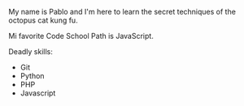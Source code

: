 My name is Pablo and I'm here to learn the secret techniques of the octopus cat kung fu.

Mi favorite Code School Path is JavaScript.

Deadly skills:

* Git
* Python
* PHP
* Javascript
